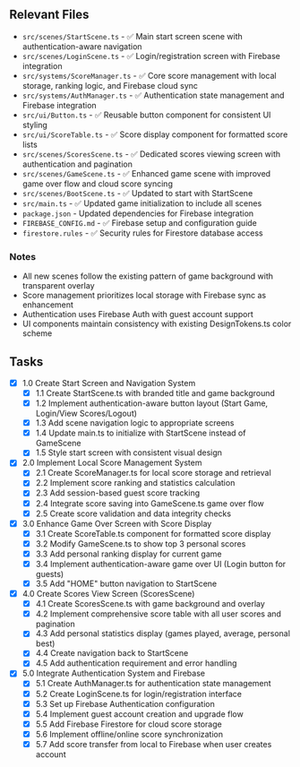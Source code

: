 ## Relevant Files

- `src/scenes/StartScene.ts` - ✅ Main start screen scene with authentication-aware navigation
- `src/scenes/LoginScene.ts` - ✅ Login/registration screen with Firebase integration
- `src/systems/ScoreManager.ts` - ✅ Core score management with local storage, ranking logic, and Firebase cloud sync
- `src/systems/AuthManager.ts` - ✅ Authentication state management and Firebase integration
- `src/ui/Button.ts` - ✅ Reusable button component for consistent UI styling
- `src/ui/ScoreTable.ts` - ✅ Score display component for formatted score lists
- `src/scenes/ScoresScene.ts` - ✅ Dedicated scores viewing screen with authentication and pagination
- `src/scenes/GameScene.ts` - ✅ Enhanced game scene with improved game over flow and cloud score syncing
- `src/scenes/BootScene.ts` - ✅ Updated to start with StartScene
- `src/main.ts` - ✅ Updated game initialization to include all scenes
- `package.json` - Updated dependencies for Firebase integration
- `FIREBASE_CONFIG.md` - ✅ Firebase setup and configuration guide
- `firestore.rules` - ✅ Security rules for Firestore database access

### Notes

- All new scenes follow the existing pattern of game background with transparent overlay
- Score management prioritizes local storage with Firebase sync as enhancement
- Authentication uses Firebase Auth with guest account support
- UI components maintain consistency with existing DesignTokens.ts color scheme

## Tasks

- [x] 1.0 Create Start Screen and Navigation System
  - [x] 1.1 Create StartScene.ts with branded title and game background
  - [x] 1.2 Implement authentication-aware button layout (Start Game, Login/View Scores/Logout)
  - [x] 1.3 Add scene navigation logic to appropriate screens
  - [x] 1.4 Update main.ts to initialize with StartScene instead of GameScene
  - [x] 1.5 Style start screen with consistent visual design

- [x] 2.0 Implement Local Score Management System  
  - [x] 2.1 Create ScoreManager.ts for local score storage and retrieval
  - [x] 2.2 Implement score ranking and statistics calculation
  - [x] 2.3 Add session-based guest score tracking
  - [x] 2.4 Integrate score saving into GameScene.ts game over flow
  - [x] 2.5 Create score validation and data integrity checks

- [x] 3.0 Enhance Game Over Screen with Score Display
  - [x] 3.1 Create ScoreTable.ts component for formatted score display
  - [x] 3.2 Modify GameScene.ts to show top 3 personal scores
  - [x] 3.3 Add personal ranking display for current game
  - [x] 3.4 Implement authentication-aware game over UI (Login button for guests)
  - [x] 3.5 Add "HOME" button navigation to StartScene

- [x] 4.0 Create Scores View Screen (ScoresScene)
  - [x] 4.1 Create ScoresScene.ts with game background and overlay
  - [x] 4.2 Implement comprehensive score table with all user scores and pagination
  - [x] 4.3 Add personal statistics display (games played, average, personal best)
  - [x] 4.4 Create navigation back to StartScene
  - [x] 4.5 Add authentication requirement and error handling

- [x] 5.0 Integrate Authentication System and Firebase
  - [x] 5.1 Create AuthManager.ts for authentication state management
  - [x] 5.2 Create LoginScene.ts for login/registration interface  
  - [x] 5.3 Set up Firebase Authentication configuration
  - [x] 5.4 Implement guest account creation and upgrade flow
  - [x] 5.5 Add Firebase Firestore for cloud score storage
  - [x] 5.6 Implement offline/online score synchronization
  - [x] 5.7 Add score transfer from local to Firebase when user creates account 